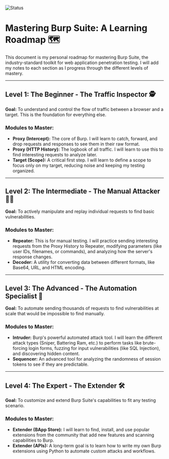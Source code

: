 ![Status](https://img.shields.io/badge/status-active-brightgreen)

# Mastering Burp Suite: A Learning Roadmap 🗺️

This document is my personal roadmap for mastering Burp Suite, the industry-standard toolkit for web application penetration testing. I will add my notes to each section as I progress through the different levels of mastery.

---

## Level 1: The Beginner - The Traffic Inspector 🕵️

**Goal:** To understand and control the flow of traffic between a browser and a target. This is the foundation for everything else.

### Modules to Master:
* **Proxy (Intercept):** The core of Burp. I will learn to catch, forward, and drop requests and responses to see them in their raw format.
* **Proxy (HTTP History):** The logbook of all traffic. I will learn to use this to find interesting requests to analyze later.
* **Target (Scope):** A critical first step. I will learn to define a scope to focus only on my target, reducing noise and keeping my testing organized.


---

## Level 2: The Intermediate - The Manual Attacker 👨‍💻

**Goal:** To actively manipulate and replay individual requests to find basic vulnerabilities.

### Modules to Master:
* **Repeater:** This is for manual testing. I will practice sending interesting requests from the Proxy History to Repeater, modifying parameters (like user IDs, filenames, or commands), and analyzing how the server's response changes.
* **Decoder:** A utility for converting data between different formats, like Base64, URL, and HTML encoding.


---

## Level 3: The Advanced - The Automation Specialist 🤖

**Goal:** To automate sending thousands of requests to find vulnerabilities at scale that would be impossible to find manually.

### Modules to Master:
* **Intruder:** Burp's powerful automated attack tool. I will learn the different attack types (Sniper, Battering Ram, etc.) to perform tasks like brute-forcing login forms, fuzzing for input vulnerabilities (like SQL Injection), and discovering hidden content.
* **Sequencer:** An advanced tool for analyzing the randomness of session tokens to see if they are predictable.


---

## Level 4: The Expert - The Extender 🛠️

**Goal:** To customize and extend Burp Suite's capabilities to fit any testing scenario.

### Modules to Master:
* **Extender (BApp Store):** I will learn to find, install, and use popular extensions from the community that add new features and scanning capabilities to Burp.
* **Extender (APIs):** A long-term goal is to learn how to write my own Burp extensions using Python to automate custom attacks and workflows.
